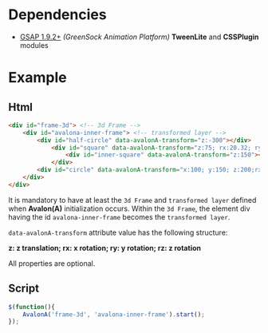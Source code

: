 # <a name="dependencies"></a> Dependencies
- [GSAP 1.9.2+](http://www.greensock.com) *(GreenSock Animation Platform)* **TweenLite** and **CSSPlugin** modules

# <a name="example"></a> Example
## <a name="html"></a> Html
```html
<div id="frame-3d"> <!-- 3d Frame -->
    <div id="avalona-inner-frame"> <!-- transformed layer -->
        <div id="half-circle" data-avalonA-transform="z:-300"></div>
            <div id="square" data-avalonA-transform="z:75; rx:20.32; ry:5; rz:-10.2">
                <div id="inner-square" data-avalonA-transform="z:150"></div>
            </div>
        <div id="circle" data-avalonA-transform="x:100; y:150; z:200;rx:45"></div>
    </div>
</div>
```

It is mandatory to have at least the `3d Frame` and `transformed layer` defined when **Avalon(A)** initialization occurs. Within the `3d Frame`, the element div having the id `avalona-inner-frame` becomes the `transformed layer`.

`data-avalonA-transform` attribute value has the following structure:

**z: z translation; rx: x rotation; ry: y rotation; rz: z rotation**

All properties are optional.

## <a name="script"></a> Script
``` js
$(function(){
    AvalonA('frame-3d', 'avalona-inner-frame').start();
});
```